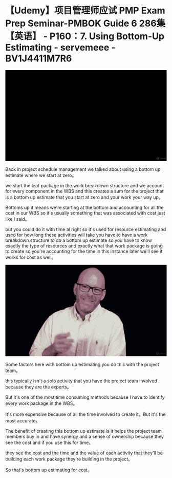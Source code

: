 # 【Udemy】项目管理师应试 PMP Exam Prep Seminar-PMBOK Guide 6  286集【英语】 - P160：7. Using Bottom-Up Estimating - servemeee - BV1J4411M7R6

![](img/c5511a4be3a9c19f4c3e5185c3bf8706_0.png)

Back in project schedule management we talked about using a bottom up estimate where we start at zero。

 we start the leaf package in the work breakdown structure and we account for every component in the WBS and this creates a sum for the project that is a bottom up estimate that you start at zero and your work your way up。

Bottoms up it means we're starting at the bottom and accounting for all the cost in our WBS so it's usually something that was associated with cost just like I said。

 but you could do it with time al right so it's used for resource estimating and used for how long these activities will take you have to have a work breakdown structure to do a bottom up estimate so you have to know exactly the type of resources and exactly what that work package is going to create so you're accounting for the time in this instance later we'll see it works for cost as well。



![](img/c5511a4be3a9c19f4c3e5185c3bf8706_2.png)

Some factors here with bottom up estimating you do this with the project team。

 this typically isn't a solo activity that you have the project team involved because they are the experts。

But it's one of the most time consuming methods because I have to identify every work package in the WBS。

 It's more expensive because of all the time involved to create it。But it's the most accurate。

The benefit of creating this bottom up estimate is it helps the project team members buy in and have synergy and a sense of ownership because they see the cost and if you use this for time。

 they see the cost and the time and the value of each activity that they'll be building each work package they're building in the project。

So that's bottom up estimating for cost。